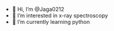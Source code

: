 - 👋 Hi, I’m @Jaga0212
- 👀 I’m interested in x-ray spectroscopy
- 🌱 I’m currently learning python


<!---
Jaga0212/Jaga0212 is a ✨ special ✨ repository because its `README.md` (this file) appears on your GitHub profile.
You can click the Preview link to take a look at your changes.
--->
